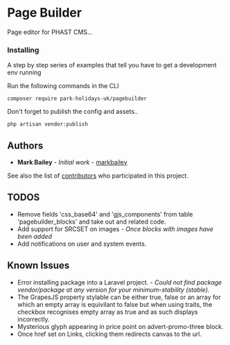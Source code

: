 # Page Builder

Page editor for PHAST CMS...

### Installing

A step by step series of examples that tell you have to get a development env running

Run the following commands in the CLI

```
composer require park-holidays-uk/pagebuilder
```

Don't forget to publish the config and assets..

```
php artisan vendor:publish
```

## Authors

* **Mark Bailey** - *Initial work* - [markbailey](https://github.com/markbailey)

See also the list of [contributors](https://github.com/park-holidays-uk/pagebuilder/contributors) who participated in this project.

## TODOS

* Remove fields 'css_base64' and 'gjs_components' from table 'pagebuilder_blocks' and take out and related code.
* Add support for SRCSET on images - *Once blocks with images have been added*
* Add notifications on user and system events.

## Known Issues

* Error installing package into a Laravel project. - *Could not find package vendor/package at any version for your minimum-stability (stable).*
* The GrapesJS property stylable can be either true, false or an array for which an empty array is equivilant to false but when using traits, the checkbox recognises empty array as true and as such displays incorrectly.
* Mysterious glyph appearing in price point on advert-promo-three block.
* Once href set on Links, clicking them redirects canvas to the url.
